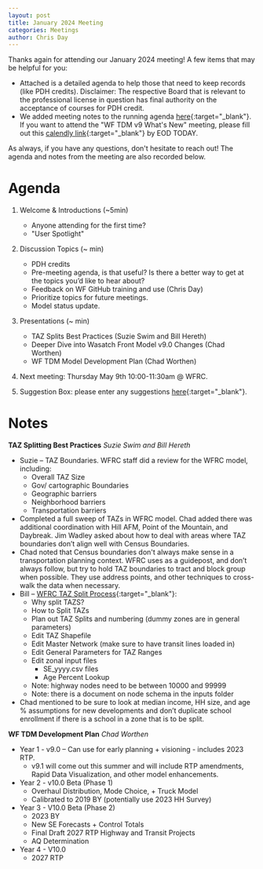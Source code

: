 ```yaml
---
layout: post
title: January 2024 Meeting
categories: Meetings
author: Chris Day
---
```


Thanks again for attending our January 2024 meeting! A few items that may be helpful for you: 

 - Attached is a detailed agenda to help those that need to keep records (like PDH credits). Disclaimer: The respective Board that is relevant to the professional license in question has final authority on the acceptance of courses for PDH credit.
 - We added meeting notes to the running agenda [here](https://docs.google.com/document/d/1INjGpaTnoyNo5jwV2wH1SD8sooiiuDyAiZdpoRF9ekA/edit){:target="_blank"}. 
If you want to attend the "WF TDM v9 What's New" meeting, please fill out this [calendly link](https://calendly.com/d/43k-8gx-k64/wf-travel-demand-model-version-9-what-s-new-details?month=2024-01){:target="_blank"} by EOD TODAY.

As always, if you have any questions, don't hesitate to reach out! The agenda and notes from the meeting are also recorded below.

# Agenda

1. Welcome & Introductions (~5min)
   - Anyone attending for the first time?
   - "User Spotlight"

2. Discussion Topics (~ min)

   - PDH credits
   - Pre-meeting agenda, is that useful? Is there a better way to get at the topics you’d like to hear about? 
   - Feedback on WF GitHub training and use (Chris Day)
   - Prioritize topics for future meetings. 
   - Model status update.
 

3. Presentations (~ min)
    
   - TAZ Splits Best Practices (Suzie Swim and Bill Hereth)
   - Deeper Dive into Wasatch Front Model v9.0 Changes (Chad Worthen)
   - WF TDM Model Development Plan (Chad Worthen)


4. Next meeting: Thursday May 9th 10:00-11:30am @ WFRC.

5. Suggestion Box: please enter any suggestions [here](https://docs.google.com/forms/d/e/1FAIpQLSeDrhBnu1zuc2MvGWOlZ1q85KSoE-NXFUH-Oc9id567GtV6Ow/viewform){:target="_blank"}. 

# Notes

**TAZ Splitting Best Practices**
*Suzie Swim and Bill Hereth*
 
 - Suzie – TAZ Boundaries.  WFRC staff did a review for the WFRC model, including:
    - Overall TAZ Size
    - Gov/ cartographic Boundaries
    - Geographic barriers
    - Neighborhood barriers
    - Transportation barriers
 - Completed a full sweep of TAZs in WFRC model.  Chad added there was additional coordination with Hill AFM, Point of the Mountain, and Daybreak. Jim Wadley asked about how to deal with areas where TAZ boundaries don’t align well with Census Boundaries. 
 - Chad noted that Census boundaries don't always make sense in a transportation planning context. WFRC uses as a guidepost, and don’t always follow, but try to hold TAZ boundaries to tract and block group when possible. They use address points, and other techniques to cross-walk the data when necessary.
 - Bill – [WFRC TAZ Split Process](https://docs.google.com/presentation/d/1r-RvBGBuvtX1OMGBStltk5ZVkjRSFC3HolNGgSzC-bo/edit?usp=sharing){:target="_blank"}: 
    - Why split TAZS?
    - How to Split TAZs
    - Plan out TAZ Splits and numbering (dummy zones are in general parameters)
    - Edit TAZ Shapefile
    - Edit Master Network (make sure to have transit lines loaded in)
    - Edit General Parameters for TAZ Ranges
    - Edit zonal input files
       - SE_yyyy.csv files
       - Age Percent Lookup
    - Note: highway nodes need to be between 10000 and 99999
    - Note: there is a document on node schema in the inputs folder
 - Chad mentioned to be sure to look at median income, HH size, and age % assumptions for new developments and don’t duplicate school enrollment if there is a school in a zone that is to be split.
 
**WF TDM Development Plan**
*Chad Worthen*

 - Year 1    - v9.0 – Can use for early planning + visioning - includes 2023 RTP.
    - v9.1 will come out this summer and will include RTP amendments, Rapid Data Visualization, and other model enhancements.
 - Year 2    - v10.0 Beta (Phase 1)﻿
    - Overhaul Distribution, Mode Choice, + Truck Model
    - Calibrated to 2019 BY (potentially use 2023 HH Survey)
 - Year 3	- V10.0 Beta (Phase 2)
    - 2023 BY
    - New SE Forecasts + Control Totals
    - Final Draft 2027 RTP Highway and Transit Projects
    - AQ Determination
 - Year 4    - V10.0
    - 2027 RTP






